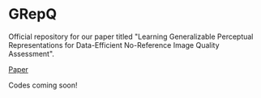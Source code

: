 # GRepQ
Official repository for our paper titled "Learning Generalizable Perceptual Representations for Data-Efficient No-Reference Image Quality Assessment".

[Paper](http://arxiv.org/abs/2312.04838)

Codes coming soon!
